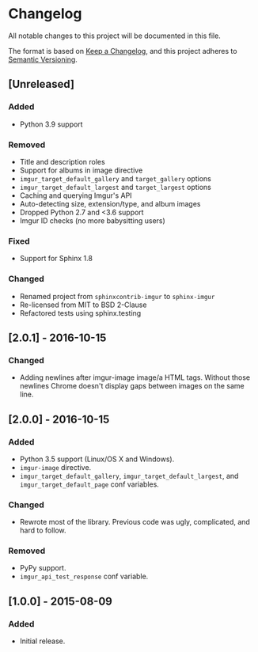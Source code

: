 # Changelog

All notable changes to this project will be documented in this file.

The format is based on [Keep a Changelog](https://keepachangelog.com/en/1.0.0/),
and this project adheres to [Semantic Versioning](https://semver.org/spec/v2.0.0.html).

## [Unreleased]

### Added

- Python 3.9 support

### Removed

- Title and description roles
- Support for albums in image directive
- `imgur_target_default_gallery` and `target_gallery` options
- `imgur_target_default_largest` and `target_largest` options
- Caching and querying Imgur's API
- Auto-detecting size, extension/type, and album images
- Dropped Python 2.7 and <3.6 support
- Imgur ID checks (no more babysitting users)

### Fixed

- Support for Sphinx 1.8

### Changed

- Renamed project from `sphinxcontrib-imgur` to `sphinx-imgur`
- Re-licensed from MIT to BSD 2-Clause
- Refactored tests using sphinx.testing

## [2.0.1] - 2016-10-15

### Changed

- Adding newlines after imgur-image image/a HTML tags. Without those newlines Chrome doesn't display gaps between images on
  the same line.

## [2.0.0] - 2016-10-15

### Added

- Python 3.5 support (Linux/OS X and Windows).
- `imgur-image` directive.
- `imgur_target_default_gallery`, `imgur_target_default_largest`, and `imgur_target_default_page` conf variables.

### Changed

- Rewrote most of the library. Previous code was ugly, complicated, and hard to follow.

### Removed

- PyPy support.
- `imgur_api_test_response` conf variable.

## [1.0.0] - 2015-08-09

### Added

- Initial release.
